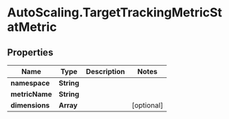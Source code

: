 # AutoScaling.TargetTrackingMetricStatMetric

## Properties

Name | Type | Description | Notes
------------ | ------------- | ------------- | -------------
**namespace** | **String** |  | 
**metricName** | **String** |  | 
**dimensions** | **Array** |  | [optional] 


